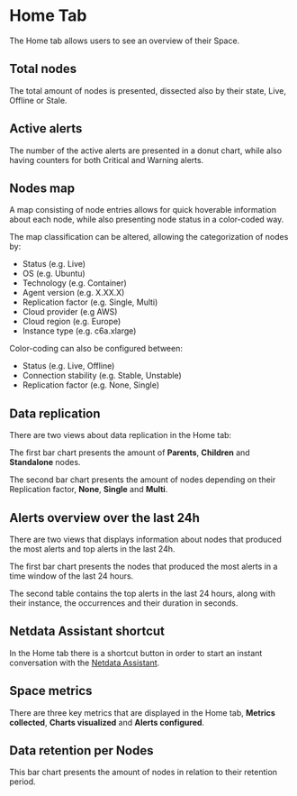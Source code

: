 # Home Tab

The Home tab allows users to see an overview of their Space.

## Total nodes

The total amount of nodes is presented, dissected also by their state, Live, Offline or Stale.

## Active alerts

The number of the active alerts are presented in a donut chart, while also having counters for both Critical and Warning alerts.

## Nodes map

A map consisting of node entries allows for quick hoverable information about each node, while also presenting node status in a color-coded way.

The map classification can be altered, allowing the categorization of nodes by:

- Status (e.g. Live)
- OS (e.g. Ubuntu)
- Technology (e.g. Container)
- Agent version (e.g. X.XX.X)
- Replication factor (e.g. Single, Multi)
- Cloud provider (e.g AWS)
- Cloud region (e.g. Europe)
- Instance type (e.g. c6a.xlarge)

Color-coding can also be configured between:

- Status (e.g. Live, Offline)
- Connection stability (e.g. Stable, Unstable)
- Replication factor (e.g. None, Single)

## Data replication

There are two views about data replication in the Home tab:

The first bar chart presents the amount of **Parents**, **Children** and **Standalone** nodes.

The second bar chart presents the amount of nodes depending on their Replication factor, **None**, **Single** and **Multi**.

## Alerts overview over the last 24h

There are two views that displays information about nodes that produced the most alerts and top alerts in the last 24h.

The first bar chart presents the nodes that produced the most alerts in a time window of the last 24 hours.

The second table contains the top alerts in the last 24 hours, along with their instance, the occurrences and their duration in seconds.

## Netdata Assistant shortcut

In the Home tab there is a shortcut button in order to start an instant conversation with the [Netdata Assistant](https://github.com/netdata/netdata/edit/master/docs/cloud/netdata-assistant.md).

## Space metrics

There are three key metrics that are displayed in the Home tab, **Metrics collected**, **Charts visualized** and **Alerts configured**.

## Data retention per Nodes

This bar chart presents the amount of nodes in relation to their retention period.
